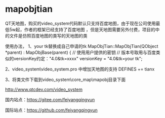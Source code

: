 # mapobjtian
QT天地图，购买的video_system代码默认只支持百度地图，由于现在公司使用最低5w起，作者的框架已经支持了百度地图 ，但是天地图需要另外付费，项目的中的文件是仿照百度地图的类写的天地图的类

使用办法，
1、your tk替换成自己申请的tk
MapObjTian::MapObjTian(QObject *parent) : MapObjBase(parent)
{
    // 使用用户提供的密钥
    // 版本号取用与百度类似的versionKey约定："4.0&tk=xxxx"
    versionKey = "4.0&tk=your tk";

2、video_system\video_system.pro 中增加天地图的支持
DEFINES += tianx

3、将类文件下载到video_system\core_map\mapobj目录下面


http://www.qtcdev.com/video_system 

国内站点：https://gitee.com/feiyangqingyun

国际站点：https://github.com/feiyangqingyun
